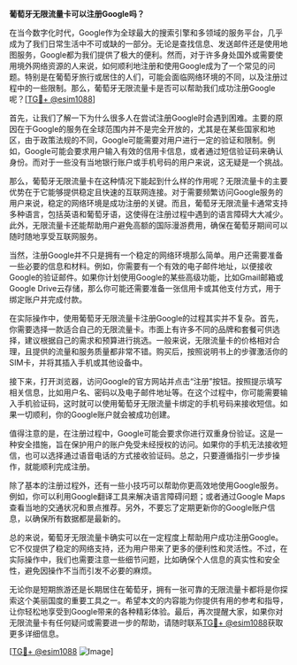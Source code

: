 **葡萄牙无限流量卡可以注册Google吗？**

在当今数字化时代，Google作为全球最大的搜索引擎和多领域的服务平台，几乎成为了我们日常生活中不可或缺的一部分。无论是查找信息、发送邮件还是使用地图服务，Google都为我们提供了极大的便利。然而，对于许多身处国外或需要使用境外网络资源的人来说，如何顺利地注册和使用Google成为了一个常见的问题。特别是在葡萄牙旅行或居住的人们，可能会面临网络环境的不同，以及注册过程中的一些限制。那么，葡萄牙无限流量卡是否可以帮助我们成功注册Google呢？[[TG💪+ @esim1088](https://t.me/s/esim1088)]

首先，让我们了解一下为什么很多人在尝试注册Google时会遇到困难。主要的原因在于Google的服务在全球范围内并不是完全开放的，尤其是在某些国家和地区，由于政策法规的不同，Google可能需要对用户进行一定的验证和限制。例如，Google可能会要求用户输入有效的信用卡信息，或者通过短信验证码来确认身份。而对于一些没有当地银行账户或手机号码的用户来说，这无疑是一个挑战。

那么，葡萄牙无限流量卡在这种情况下能起到什么样的作用呢？无限流量卡的主要优势在于它能够提供稳定且快速的互联网连接。对于需要频繁访问Google服务的用户来说，稳定的网络环境是成功注册的关键。而且，葡萄牙无限流量卡通常支持多种语言，包括英语和葡萄牙语，这使得在注册过程中遇到的语言障碍大大减少。此外，无限流量卡还能帮助用户避免高额的国际漫游费用，确保在葡萄牙期间可以随时随地享受互联网服务。

当然，注册Google并不只是拥有一个稳定的网络环境那么简单。用户还需要准备一些必要的信息和材料。例如，你需要有一个有效的电子邮件地址，以便接收Google的验证邮件。如果你计划使用Google的某些高级功能，比如Gmail邮箱或Google Drive云存储，那么你可能还需要准备一张信用卡或其他支付方式，用于绑定账户并完成付款。

在实际操作中，使用葡萄牙无限流量卡注册Google的过程其实并不复杂。首先，你需要选择一款适合自己的无限流量卡。市面上有许多不同的品牌和套餐可供选择，建议根据自己的需求和预算进行挑选。一般来说，无限流量卡的价格相对合理，且提供的流量和服务质量都非常不错。购买后，按照说明书上的步骤激活你的SIM卡，并将其插入手机或其他设备中。

接下来，打开浏览器，访问Google的官方网站并点击“注册”按钮。按照提示填写相关信息，比如用户名、密码以及电子邮件地址等。在这个过程中，你可能需要输入手机验证码，这时就可以使用葡萄牙无限流量卡绑定的手机号码来接收短信。如果一切顺利，你的Google账户就会被成功创建。

值得注意的是，在注册过程中，Google可能会要求你进行双重身份验证。这是一种安全措施，旨在保护用户的账户免受未经授权的访问。如果你的手机无法接收短信，也可以选择通过语音电话的方式接收验证码。总之，只要遵循指引一步步操作，就能顺利完成注册。

除了基本的注册过程外，还有一些小技巧可以帮助你更高效地使用Google服务。例如，你可以利用Google翻译工具来解决语言障碍问题；或者通过Google Maps查看当地的交通状况和景点推荐。另外，不要忘了定期更新你的Google账户信息，以确保所有数据都是最新的。

总的来说，葡萄牙无限流量卡确实可以在一定程度上帮助用户成功注册Google。它不仅提供了稳定的网络支持，还为用户带来了更多的便利性和灵活性。不过，在实际操作中，我们也需要注意一些细节问题，比如确保个人信息的真实性和安全性，避免因操作不当而引发不必要的麻烦。

无论你是短期旅游还是长期居住在葡萄牙，拥有一张可靠的无限流量卡都将是你探索这个美丽国度的重要工具之一。希望本文的内容能为你提供有用的参考和指导，让你轻松地享受到Google带来的各种精彩体验。最后，再次提醒大家，如果你对无限流量卡有任何疑问或需要进一步的帮助，请随时联系[TG💪+ @esim1088](https://t.me/s/esim1088)获取更多详细信息。

[[TG💪+ @esim1088](https://t.me/s/esim1088) ![Image](https://i.postimg.cc/4NQfJmqS/Snipaste-2025-05-13-00-14-12.png)]